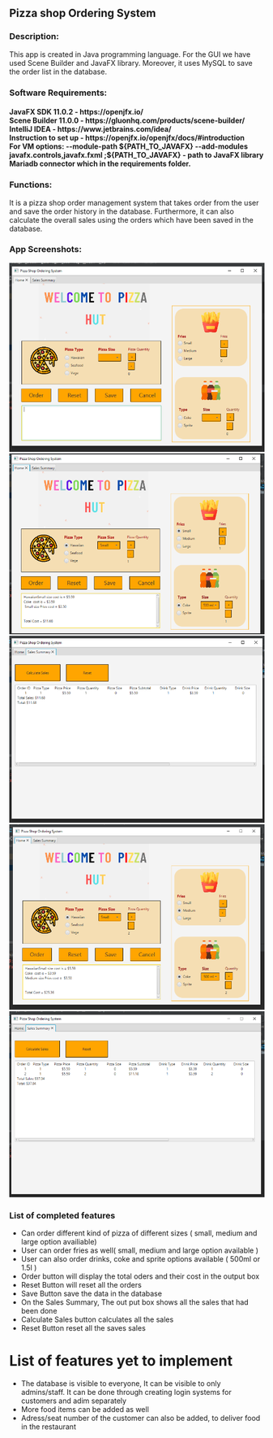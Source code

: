 <h2> Pizza shop Ordering System </h2> 

<h3> Description: </h3>
This app is created in Java programming language. For the GUI we have used Scene Builder and JavaFX library. Moreover, it uses MySQL to save the order list in the database.

<h3> Software Requirements: </h3>
<h4>JavaFX SDK 11.0.2 -  https://openjfx.io/ <br>
Scene Builder 11.0.0 - https://gluonhq.com/products/scene-builder/ <br>
IntelliJ IDEA - https://www.jetbrains.com/idea/ <br>
Instruction to set up - https://openjfx.io/openjfx/docs/#introduction <br> 
For VM options: --module-path ${PATH_TO_JAVAFX} --add-modules javafx.controls,javafx.fxml ;${PATH_TO_JAVAFX} - path to JavaFX library <br>
Mariadb connector which in the requirements folder.</h4>

<h3> Functions: </h3>
It is a pizza shop order management system that takes order from the user and save the order history in the database. Furthermore, it can also calculate the overall sales using the orders which have been saved in the database.  

<h3> App Screenshots: </h3>

![](screenShots/ss1.PNG)
![](screenShots/ss2.PNG)
![](screenShots/ss3.PNG)
![](screenShots/ss4.PNG)
![](screenShots/ss5.PNG)

<h3> List of completed features </h3>

<ul>
  <li> Can order different kind of pizza of different sizes ( small, medium and large option availiable)</li>
  <li> User can order fries as well( small, medium and large option available )</li>
  <li> User can also order drinks, coke and sprite options available ( 500ml or 1.5l )</li>
  <li> Order button will display the total oders and their cost in the output box</li>
  <li> Reset Button will reset all the orders </li>
  <li> Save Button save the data in the database</li>
  <li> On the Sales Summary, The out put box shows all the sales that had been done </li>
  <li> Calculate Sales button calculates all the sales </li>
  <li> Reset Button reset all the saves sales</li>
</ul>


<h1>List of features yet to implement</h1>
<ul>
  <li> The database is visible to everyone, It can be visible to only admins/staff. It can be done through creating login systems for customers and adim separately</li>
  <li> More food items can be added as well</li>
  <li> Adress/seat number of the customer can also be added, to deliver food in the restaurant </li>
  
</ul>



